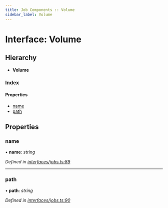 ```yaml
---
title: Job Components :: Volume
sidebar_label: Volume
---
```


# Interface: Volume

## Hierarchy

* **Volume**

### Index

#### Properties

* [name](volume.md#name)
* [path](volume.md#path)

## Properties

###  name

• **name**: *string*

*Defined in [interfaces/jobs.ts:89](https://github.com/terascope/teraslice/blob/b0f73ab9/packages/job-components/src/interfaces/jobs.ts#L89)*

___

###  path

• **path**: *string*

*Defined in [interfaces/jobs.ts:90](https://github.com/terascope/teraslice/blob/b0f73ab9/packages/job-components/src/interfaces/jobs.ts#L90)*

